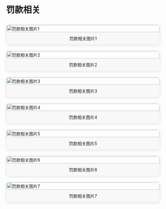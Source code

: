 # 罚款相关

<div class="image-grid">
  <div class="image-item">
    <img src="./images/微信图片_20250507223231.jpg" alt="罚款相关图片1">
    <p>罚款相关图片1</p>
  </div>
  <div class="image-item">
    <img src="./images/微信图片_20250507223335.jpg" alt="罚款相关图片2">
    <p>罚款相关图片2</p>
  </div>
  <div class="image-item">
    <img src="./images/微信图片_20250507223359.jpg" alt="罚款相关图片3">
    <p>罚款相关图片3</p>
  </div>
  <div class="image-item">
    <img src="./images/微信图片_20250507223420.jpg" alt="罚款相关图片4">
    <p>罚款相关图片4</p>
  </div>
  <div class="image-item">
    <img src="./images/微信图片_20250507223545.jpg" alt="罚款相关图片5">
    <p>罚款相关图片5</p>
  </div>
  <div class="image-item">
    <img src="./images/微信图片_20250507223618.jpg" alt="罚款相关图片6">
    <p>罚款相关图片6</p>
  </div>
  <div class="image-item">
    <img src="./images/微信图片_20250507223637.jpg" alt="罚款相关图片7">
    <p>罚款相关图片7</p>
  </div>
</div>

<style>
.image-grid {
  display: grid;
  grid-template-columns: repeat(auto-fill, minmax(250px, 1fr));
  grid-gap: 20px;
  margin: 30px 0;
}

.image-item {
  display: flex;
  flex-direction: column;
  border: 1px solid #eee;
  border-radius: 8px;
  overflow: hidden;
  transition: transform 0.3s ease;
  box-shadow: 0 2px 8px rgba(0, 0, 0, 0.1);
}

.image-item:hover {
  transform: translateY(-5px);
  box-shadow: 0 5px 15px rgba(0, 0, 0, 0.2);
}

.image-item img {
  width: 100%;
  height: auto;
  object-fit: cover;
}

.image-item p {
  padding: 10px;
  margin: 0;
  text-align: center;
  background-color: #f8f8f8;
  font-size: 14px;
}
</style>
